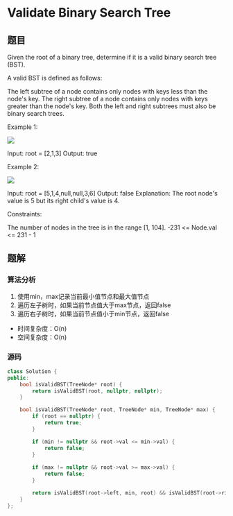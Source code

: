 # Validate Binary Search Tree
## 题目
Given the root of a binary tree, determine if it is a valid binary search tree (BST).

A valid BST is defined as follows:

The left subtree of a node contains only nodes with keys less than the node's key.
The right subtree of a node contains only nodes with keys greater than the node's key.
Both the left and right subtrees must also be binary search trees.
 

Example 1:

![](https://assets.leetcode.com/uploads/2020/12/01/tree1.jpg)

Input: root = [2,1,3]
Output: true

Example 2:

![](https://assets.leetcode.com/uploads/2020/12/01/tree2.jpg)


Input: root = [5,1,4,null,null,3,6]
Output: false
Explanation: The root node's value is 5 but its right child's value is 4.
 

Constraints:

The number of nodes in the tree is in the range [1, 104].
-231 <= Node.val <= 231 - 1

## 题解
### 算法分析
1. 使用min，max记录当前最小值节点和最大值节点
2. 遍历左子树时，如果当前节点值大于max节点，返回false
3. 遍历右子树时，如果当前节点值小于min节点，返回false
+ 时间复杂度：O(n)
+ 空间复杂度：O(n)
### 源码
```C++ []
class Solution {
public:
    bool isValidBST(TreeNode* root) {
        return isValidBST(root, nullptr, nullptr);
    }

    bool isValidBST(TreeNode* root, TreeNode* min, TreeNode* max) {
        if (root == nullptr) {
            return true;
        }

        if (min != nullptr && root->val <= min->val) {
            return false;
        }
         
        if (max != nullptr && root->val >= max->val) {
            return false;
        }

        return isValidBST(root->left, min, root) && isValidBST(root->right, root, max);
    }
};